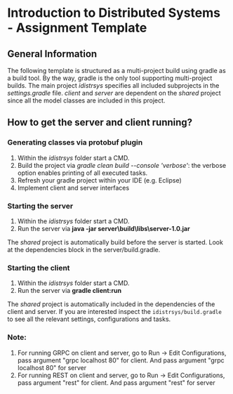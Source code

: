 # Introduction to Distributed Systems - Assignment Template

## General Information

The following template is structured as a multi-project build using gradle as a build tool.
By the way, gradle is the only tool supporting multi-project builds.
The main project _idistrsys_ specifies all included subprojects in the _settings.gradle_ file.
_client_ and _server_ are dependent on the _shared_ project since all the model classes are included in this project.

## How to get the server and client running?

### Generating classes via protobuf plugin

1. Within the _idistrsys_ folder start a CMD.
2. Build the project via _gradle clean build --console 'verbose'_: the verbose option enables printing of all executed tasks.
3. Refresh your gradle project within your IDE (e.g. Eclipse)
4. Implement client and server interfaces

### Starting the server

1. Within the _idistrsys_ folder start a CMD.
2. Run the server via **java -jar server\build\libs\server-1.0.jar**

The _shared_ project is automatically build before the server is started.
Look at the dependencies block in the server/build.gradle.

### Starting the client

1. Within the _idistrsys_ folder start a CMD.
2. Run the server via **gradle client:run**

The _shared_ project is automatically included in the dependencies of the client and server.
If you are interested inspect the `idistrsys/build.gradle` to see all the relevant settings, configurations and tasks.

### Note:
1. For running GRPC on client and server, go to Run -> Edit Configurations, pass argument "grpc localhost 80" for client. And pass argument "grpc localhost 80" for server
2. For running REST on client and server, go to Run -> Edit Configurations, pass argument "rest" for client. And pass argument "rest" for server